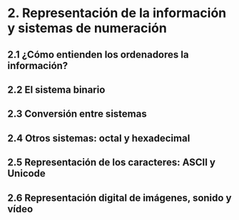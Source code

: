 # 2. Representación de la información y sistemas de numeración

## 2.1 ¿Cómo entienden los ordenadores la información?

## 2.2 El sistema binario

## 2.3 Conversión entre sistemas

## 2.4 Otros sistemas: octal y hexadecimal

## 2.5 Representación de los caracteres: ASCII y Unicode

## 2.6 Representación digital de imágenes, sonido y vídeo

